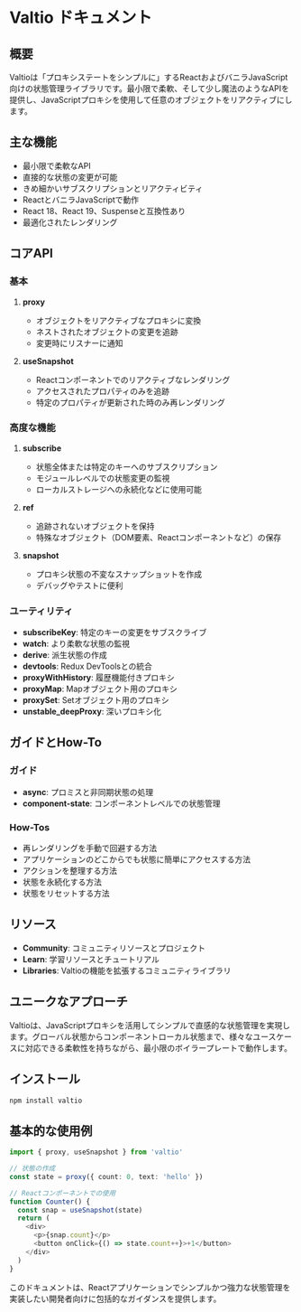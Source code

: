# Valtio ドキュメント

## 概要

Valtioは「プロキシステートをシンプルに」するReactおよびバニラJavaScript向けの状態管理ライブラリです。最小限で柔軟、そして少し魔法のようなAPIを提供し、JavaScriptプロキシを使用して任意のオブジェクトをリアクティブにします。

## 主な機能

- 最小限で柔軟なAPI
- 直接的な状態の変更が可能
- きめ細かいサブスクリプションとリアクティビティ
- ReactとバニラJavaScriptで動作
- React 18、React 19、Suspenseと互換性あり
- 最適化されたレンダリング

## コアAPI

### 基本

1. **proxy**
   - オブジェクトをリアクティブなプロキシに変換
   - ネストされたオブジェクトの変更を追跡
   - 変更時にリスナーに通知

2. **useSnapshot**
   - Reactコンポーネントでのリアクティブなレンダリング
   - アクセスされたプロパティのみを追跡
   - 特定のプロパティが更新された時のみ再レンダリング

### 高度な機能

1. **subscribe**
   - 状態全体または特定のキーへのサブスクリプション
   - モジュールレベルでの状態変更の監視
   - ローカルストレージへの永続化などに使用可能

2. **ref**
   - 追跡されないオブジェクトを保持
   - 特殊なオブジェクト（DOM要素、Reactコンポーネントなど）の保存

3. **snapshot**
   - プロキシ状態の不変なスナップショットを作成
   - デバッグやテストに便利

### ユーティリティ

- **subscribeKey**: 特定のキーの変更をサブスクライブ
- **watch**: より柔軟な状態の監視
- **derive**: 派生状態の作成
- **devtools**: Redux DevToolsとの統合
- **proxyWithHistory**: 履歴機能付きプロキシ
- **proxyMap**: Mapオブジェクト用のプロキシ
- **proxySet**: Setオブジェクト用のプロキシ
- **unstable_deepProxy**: 深いプロキシ化

## ガイドとHow-To

### ガイド

- **async**: プロミスと非同期状態の処理
- **component-state**: コンポーネントレベルでの状態管理

### How-Tos

- 再レンダリングを手動で回避する方法
- アプリケーションのどこからでも状態に簡単にアクセスする方法
- アクションを整理する方法
- 状態を永続化する方法
- 状態をリセットする方法

## リソース

- **Community**: コミュニティリソースとプロジェクト
- **Learn**: 学習リソースとチュートリアル
- **Libraries**: Valtioの機能を拡張するコミュニティライブラリ

## ユニークなアプローチ

Valtioは、JavaScriptプロキシを活用してシンプルで直感的な状態管理を実現します。グローバル状態からコンポーネントローカル状態まで、様々なユースケースに対応できる柔軟性を持ちながら、最小限のボイラープレートで動作します。

## インストール

```bash
npm install valtio
```

## 基本的な使用例

```typescript
import { proxy, useSnapshot } from 'valtio'

// 状態の作成
const state = proxy({ count: 0, text: 'hello' })

// Reactコンポーネントでの使用
function Counter() {
  const snap = useSnapshot(state)
  return (
    <div>
      <p>{snap.count}</p>
      <button onClick={() => state.count++}>+1</button>
    </div>
  )
}
```

このドキュメントは、Reactアプリケーションでシンプルかつ強力な状態管理を実装したい開発者向けに包括的なガイダンスを提供します。
